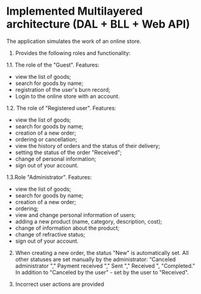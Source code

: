 # Implemented Multilayered architecture (DAL + BLL + Web API)

The application simulates the work of an online store.

1. Provides the following roles and functionality:

1.1. The role of the "Guest". Features:
- view the list of goods;
- search for goods by name;
- registration of the user's burn record;
- Login to the online store with an account.

1.2. The role of "Registered user". Features:
- view the list of goods;
- search for goods by name;
- creation of a new order;
- ordering or cancellation;
- view the history of orders and the status of their delivery;
- setting the status of the order "Received";
- change of personal information;
- sign out of your account.

1.3.Role "Administrator". Features:
- view the list of goods;
- search for goods by name;
- creation of a new order;
- ordering;
- view and change personal information of users;
- adding a new product (name, category, description, cost);
- change of information about the product;
- change of refractive status;
- sign out of your account.

2. When creating a new order, the status "New" is automatically set.
All other statuses are set manually by the administrator: “Canceled
administrator "," Payment received "," Sent "," Received ",
"Completed." In addition to "Canceled by the user" - set by the user
to "Received".

3. Incorrect user actions are provided
